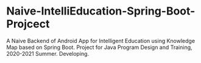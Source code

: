 # Naive-IntelliEducation-Spring-Boot-Projcect
A Naive Backend of Android App for Intelligent Education using Knowledge Map based on Spring Boot. Project for Java Program Design and Training, 2020-2021 Summer. Developing.
